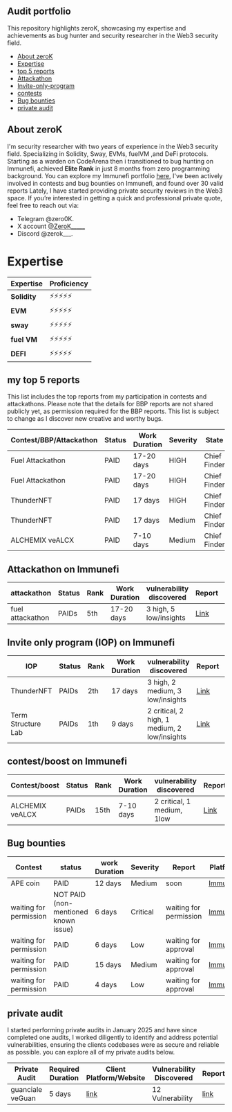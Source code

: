 ## Audit portfolio

This repository highlights zeroK, showcasing my expertise and achievements as bug hunter and security researcher in the Web3 security field.

- [About zeroK](https://github.com/0Ksecurity/Portfolio?tab=readme-ov-file#about-zerok)
- [Expertise](https://github.com/0Ksecurity/Portfolio/edit/main/README.md#expertise)
- [top 5 reports](https://github.com/0Ksecurity/Portfolio/edit/main/README.md#my-top-5-reports)
- [Attackathon](https://github.com/0Ksecurity/Portfolio/edit/main/README.md#my-top-5-reports)
- [Invite-only-program](https://github.com/0Ksecurity/Portfolio/edit/main/README.md#invite-onlyiop-program-on-immunefi)
- [contests](https://github.com/0Ksecurity/Portfolio/edit/main/README.md#contestboost-on-immunefi)
- [Bug bounties](https://github.com/0Ksecurity/Portfolio/edit/main/README.md#bug-bounties)
- [private audit](https://github.com/0Ksecurity/Portfolio/edit/main/README.md#contestboost-on-immunefi)

## About zeroK

I'm security researcher with two years of experience in the Web3 security field. Specializing in Solidity, Sway, EVMs, fuelVM ,and DeFi protocols. Starting as a warden on CodeArena then i transitioned to bug hunting on Immunefi, achieved **Elite Rank** in just 8 months from zero programming background. You can explore my Immunefi portfolio [here](https://immunefi.com/profile/zeroK/?scope=year), I've been actively involved in contests and bug bounties on Immunefi, and found over 30 valid reports Lately, I have started providing private security reviews in the Web3 space. If you’re interested in getting a quick and professional private quote, feel free to reach out via:

- Telegram @zero0K.
- X account [@ZeroK_____](https://x.com/0K_Security)
- Discord @zerok___.

# Expertise

| Expertise    | Proficiency |
| ------------ | ----------- |
| **Solidity** | ⚡⚡⚡⚡⚡  |
| **EVM**      | ⚡⚡⚡⚡⚡  |
| **sway**     | ⚡⚡⚡⚡⚡  |
| **fuel VM**  | ⚡⚡⚡⚡⚡  |
| **DEFI**     | ⚡⚡⚡⚡⚡  |

## my top 5 reports

This list includes the top reports from my participation in contests and attackathons. Please note that the details for BBP reports are not shared publicly yet, as permission required for the BBP reports. This list is subject to change as I discover new creative and worthy bugs.

| Contest/BBP/Attackathon | Status | Work Duration | Severity | State        | Report                                                                                  | Platform                          |
| ----------------------- | ------ | ------------- | -------- | ------------ | --------------------------------------------------------------------------------------- | --------------------------------- |
| Fuel Attackathon        | PAID   | 17-20 days    | HIGH     | Chief Finder | [Link](https://github.com/0Ksecurity/top_reports/blob/main/Fuel_blockchain_report_1.md) | [Immunefi](https://immunefi.com/) |
| Fuel Attackathon        | PAID   | 17-20 days    | HIGH     | Chief Finder | [Link](https://github.com/0Ksecurity/top_reports/blob/main/Fuel_blockchain_report_2.md) | [Immunefi](https://immunefi.com/) |
| ThunderNFT              | PAID   | 17 days       | HIGH     | Chief Finder | [Link](https://github.com/0Ksecurity/top_reports/blob/main/thunderNFT_report1.md)       | [Immunefi](https://immunefi.com/) |
| ThunderNFT              | PAID   | 17 days       | Medium   | Chief Finder | [Link](https://github.com/0Ksecurity/top_reports/blob/main/thunderNFT_report2.md)       | [Immunefi](https://immunefi.com/) |
| ALCHEMIX veALCX         | PAID   | 7-10 days     | Medium   | Chief Finder | [Link](https://github.com/0Ksecurity/top_reports/blob/main/Alchemix_report_1.md)        | [Immunefi](https://immunefi.com/) |

## Attackathon on Immunefi

| attackathon      | Status | Rank | Work Duration | vulnerability discovered | Report                                                                              | Platform                          |
| ---------------- | ------ | ---- | ------------- | ------------------------ | ----------------------------------------------------------------------------------- | --------------------------------- |
| fuel attackathon | PAIDs  | 5th  | 17-20 days    | 3 high, 5 low/insights   | [Link](https://github.com/0Ksecurity/report/tree/main/attackathon/Fuel_attackathon) | [Immunefi](https://immunefi.com/) |

## Invite only program (IOP) on Immunefi
| IOP                | Status | Rank | Work Duration | vulnerability discovered                     | Report                                                                | Platform                          |
| ------------------ | ------ | ---- | ------------- | -------------------------------------------- | --------------------------------------------------------------------- | --------------------------------- |
| ThunderNFT         | PAIDs  | 2th  | 17 days       | 3 high, 2 medium, 3 low/insights             | [Link](https://github.com/0Ksecurity/report/tree/main/IOP/ThunderNFT) | [Immunefi](https://immunefi.com/) |
| Term Structure Lab | PAIDs  | 1th  | 9 days        | 2 critical, 2 high, 1 medium, 2 low/insights | [Link](https://github.com/0Ksecurity/report/blob/main/IOP/TSI/term_structure_lab_IOP.pdf)                                                              | [Immunefi](https://immunefi.com/) |


## contest/boost on Immunefi

| Contest/boost   | Status | Rank | Work Duration | vulnerability discovered   | Report                                                                          | Platform                          |
| --------------- | ------ | ---- | ------------- | -------------------------- | ------------------------------------------------------------------------------- | --------------------------------- |
| ALCHEMIX veALCX | PAIDs  | 15th | 7-10 days     | 2 critical, 1 medium, 1low | [Link](https://github.com/0Ksecurity/report/tree/main/contests/Alchemix_veALCX) | [Immunefi](https://immunefi.com/) |

## Bug bounties

| Contest                | status                               | work Duration | Severity | Report                 | Platform                          |
| ---------------------- | ------------------------------------ | ------------- | -------- | ---------------------- | --------------------------------- |
| APE coin               | PAID                                 | 12 days       | Medium   | soon               | [Immunefi](https://immunefi.com/) |
| waiting for permission | NOT PAID (non-mentioned known issue) | 6 days        | Critical | waiting for permission | [Immunefi](https://immunefi.com/) |
| waiting for permission | PAID                                 | 6 days        | Low      | waiting for approval   | [Immunefi](https://immunefi.com/) |
| waiting for permission | PAID                                 | 15 days       | Medium   | waiting for approval   | [Immunefi](https://immunefi.com/) |
| waiting for permission | PAID                                 | 4 days        | Low      | waiting for approval   | [Immunefi](https://immunefi.com/) |

## private audit

I started performing private audits in January 2025 and have since completed one audits, I worked diligently to identify and address potential vulnerabilities, ensuring the clients codebases were as secure and reliable as possible. you can explore all  of my private audits below.

| Private Audit            | Required Duration | Client Platform/Website                     | Vulnerability Discovered | Report |
| ------------------------ | ----------------- | ------------------------------------------- | ------------------------ | ------ |
| guanciale veGuan         | 5 days            | [link](https://terminal.guanciale.ai/stake) |     12  Vulnerability       | [link](https://github.com/0Ksecurity/private/blob/main/guancialeAI_DAO_solo.pdf)   |

